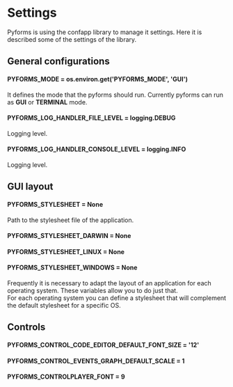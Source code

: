 # Settings

Pyforms is using the confapp library to manage it settings.
Here it is described some of the settings of the library.






## General configurations

#### PYFORMS_MODE = os.environ.get('PYFORMS_MODE', 'GUI')

It defines the mode that the pyforms should run. Currently pyforms can run as **GUI** or **TERMINAL** mode.

#### PYFORMS_LOG_HANDLER_FILE_LEVEL = logging.DEBUG

Logging level.

#### PYFORMS_LOG_HANDLER_CONSOLE_LEVEL = logging.INFO

Logging level.

## GUI layout

#### PYFORMS_STYLESHEET = None

Path to the stylesheet file of the application.

#### PYFORMS_STYLESHEET_DARWIN = None
#### PYFORMS_STYLESHEET_LINUX = None
#### PYFORMS_STYLESHEET_WINDOWS = None

Frequently it is necessary to adapt the layout of an application for each operating system. These variables allow you to do just that.  
For each operating system you can define a stylesheet that will complement the default stylesheet for a specific OS.



## Controls

#### PYFORMS_CONTROL_CODE_EDITOR_DEFAULT_FONT_SIZE = '12'
#### PYFORMS_CONTROL_EVENTS_GRAPH_DEFAULT_SCALE = 1
#### PYFORMS_CONTROLPLAYER_FONT = 9


